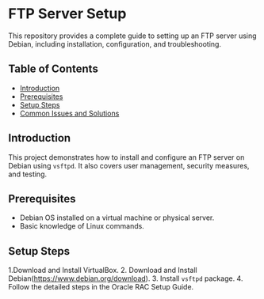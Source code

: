 # FTP Server Setup

This repository provides a complete guide to setting up an FTP server using Debian, including installation, configuration, and troubleshooting.

## Table of Contents
- [Introduction](#introduction)
- [Prerequisites](#prerequisites)
- [Setup Steps](#setup-steps)
- [Common Issues and Solutions](#common-issues-and-solutions)

## Introduction
This project demonstrates how to install and configure an FTP server on Debian using `vsftpd`. It also covers user management, security measures, and testing.

## Prerequisites
- Debian OS installed on a virtual machine or physical server.
- Basic knowledge of Linux commands.

## Setup Steps
1.Download and Install VirtualBox.
2. Download and Install Debian(https://www.debian.org/download).
3. Install `vsftpd` package.
4. Follow the detailed steps in the Oracle RAC Setup Guide.

